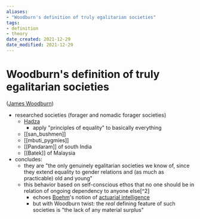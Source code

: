 ```yaml
---
aliases: 
- "Woodburn's definition of truly egalitarian societies"
tags: 
- definition
- theory
date_created: 2021-12-29
date_modified: 2021-12-29
---
```


# Woodburn's definition of truly egalitarian societies

([James Woodburn](James_Woodburn.md))

- researched societies (forager and nomadic forager societies)
	- [Hadza](east_african_hadza.md)
		- apply "principles of equality" to basically everything
	- [[san_bushmen]]
	- [[mbuti_pygmies]]
	- [[Pandaram]] of south India
	- [[Batek]] of Malaysia
- concludes:
	- they are "the only genuinely egalitarian societies we know of, since they extend equality to gender relations and (as much as practicable) old and young"
	- this behavior based on self-conscious ethos that no one should be in relation of ongoing dependency to anyone else[^2]
		- echoes [Boehm](boehm_christopher.md)'s notion of [actuarial intelligence](actuarial_intelligence.md)
		- but with Woodburn twist: the *real* defining feature of such societies is "the lack of any material surplus"
